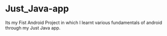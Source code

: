 # Just_Java-app
Its my Fist Android Project in which I learnt various fundamentals of android through my Just Java app. 

